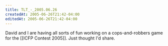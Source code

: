 ```yaml
---
title: TLT_-_2005.06.26
createdAt: 2005-06-26T21:42-04:00
editedAt: 2005-06-26T21:42-04:00
---
```


David and I are having all sorts of fun working on a cops-and-robbers game for the [[ICFP Contest 2005]]. Just thought I'd share.

